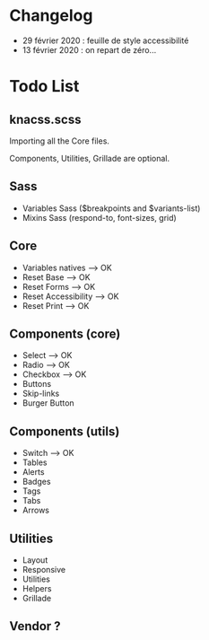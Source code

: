 # Changelog

- 29 février 2020 : feuille de style accessibilité
- 13 février 2020 : on repart de zéro...

# Todo List

## knacss.scss

Importing all the Core files. 

Components, Utilities, Grillade are optional.

## Sass
- Variables Sass ($breakpoints and $variants-list) 
- Mixins Sass (respond-to, font-sizes, grid)

## Core
- Variables natives  --> OK
- Reset Base  --> OK
- Reset Forms --> OK
- Reset Accessibility --> OK
- Reset Print --> OK

## Components (core)
- Select --> OK
- Radio --> OK
- Checkbox --> OK
- Buttons
- Skip-links
- Burger Button

## Components (utils)
- Switch --> OK
- Tables
- Alerts
- Badges
- Tags
- Tabs
- Arrows

## Utilities
- Layout
- Responsive
- Utilities
- Helpers
- Grillade

## Vendor ?